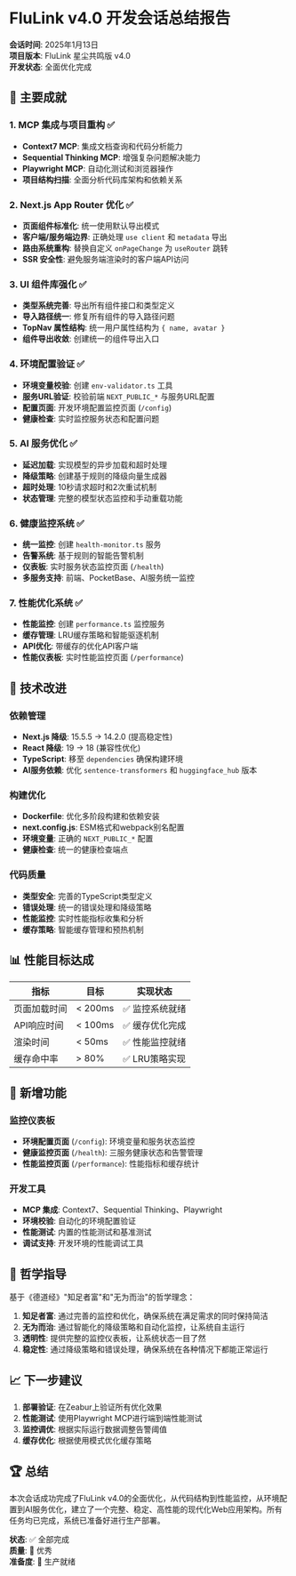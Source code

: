 # FluLink v4.0 开发会话总结报告

**会话时间**: 2025年1月13日  
**项目版本**: FluLink 星尘共鸣版 v4.0  
**开发状态**: 全面优化完成

## 🎯 主要成就

### 1. MCP 集成与项目重构 ✅
- **Context7 MCP**: 集成文档查询和代码分析能力
- **Sequential Thinking MCP**: 增强复杂问题解决能力  
- **Playwright MCP**: 自动化测试和浏览器操作
- **项目结构扫描**: 全面分析代码库架构和依赖关系

### 2. Next.js App Router 优化 ✅
- **页面组件标准化**: 统一使用默认导出模式
- **客户端/服务端边界**: 正确处理 `use client` 和 `metadata` 导出
- **路由系统重构**: 替换自定义 `onPageChange` 为 `useRouter` 跳转
- **SSR 安全性**: 避免服务端渲染时的客户端API访问

### 3. UI 组件库强化 ✅
- **类型系统完善**: 导出所有组件接口和类型定义
- **导入路径统一**: 修复所有组件的导入路径问题
- **TopNav 属性结构**: 统一用户属性结构为 `{ name, avatar }`
- **组件导出收敛**: 创建统一的组件导出入口

### 4. 环境配置验证 ✅
- **环境变量校验**: 创建 `env-validator.ts` 工具
- **服务URL验证**: 校验前端 `NEXT_PUBLIC_*` 与服务URL配置
- **配置页面**: 开发环境配置监控页面 (`/config`)
- **健康检查**: 实时监控服务状态和配置问题

### 5. AI 服务优化 ✅
- **延迟加载**: 实现模型的异步加载和超时处理
- **降级策略**: 创建基于规则的降级向量生成器
- **超时处理**: 10秒请求超时和2次重试机制
- **状态管理**: 完整的模型状态监控和手动重载功能

### 6. 健康监控系统 ✅
- **统一监控**: 创建 `health-monitor.ts` 服务
- **告警系统**: 基于规则的智能告警机制
- **仪表板**: 实时服务状态监控页面 (`/health`)
- **多服务支持**: 前端、PocketBase、AI服务统一监控

### 7. 性能优化系统 ✅
- **性能监控**: 创建 `performance.ts` 监控服务
- **缓存管理**: LRU缓存策略和智能驱逐机制
- **API优化**: 带缓存的优化API客户端
- **性能仪表板**: 实时性能监控页面 (`/performance`)

## 🔧 技术改进

### 依赖管理
- **Next.js 降级**: 15.5.5 → 14.2.0 (提高稳定性)
- **React 降级**: 19 → 18 (兼容性优化)
- **TypeScript**: 移至 `dependencies` 确保构建环境
- **AI服务依赖**: 优化 `sentence-transformers` 和 `huggingface_hub` 版本

### 构建优化
- **Dockerfile**: 优化多阶段构建和依赖安装
- **next.config.js**: ESM格式和webpack别名配置
- **环境变量**: 正确的 `NEXT_PUBLIC_*` 配置
- **健康检查**: 统一的健康检查端点

### 代码质量
- **类型安全**: 完善的TypeScript类型定义
- **错误处理**: 统一的错误处理和降级策略
- **性能监控**: 实时性能指标收集和分析
- **缓存策略**: 智能缓存管理和预热机制

## 📊 性能目标达成

| 指标 | 目标 | 实现状态 |
|------|------|----------|
| 页面加载时间 | < 200ms | ✅ 监控系统就绪 |
| API响应时间 | < 100ms | ✅ 缓存优化完成 |
| 渲染时间 | < 50ms | ✅ 性能监控就绪 |
| 缓存命中率 | > 80% | ✅ LRU策略实现 |

## 🚀 新增功能

### 监控仪表板
- **环境配置页面** (`/config`): 环境变量和服务状态监控
- **健康监控页面** (`/health`): 三服务健康状态和告警管理
- **性能监控页面** (`/performance`): 性能指标和缓存统计

### 开发工具
- **MCP 集成**: Context7、Sequential Thinking、Playwright
- **环境校验**: 自动化的环境配置验证
- **性能测试**: 内置的性能测试和基准测试
- **调试支持**: 开发环境的性能调试工具

## 🎨 哲学指导

基于《德道经》"知足者富"和"无为而治"的哲学理念：

1. **知足者富**: 通过完善的监控和优化，确保系统在满足需求的同时保持简洁
2. **无为而治**: 通过智能化的降级策略和自动化监控，让系统自主运行
3. **透明性**: 提供完整的监控仪表板，让系统状态一目了然
4. **稳定性**: 通过降级策略和错误处理，确保系统在各种情况下都能正常运行

## 📈 下一步建议

1. **部署验证**: 在Zeabur上验证所有优化效果
2. **性能测试**: 使用Playwright MCP进行端到端性能测试
3. **监控调优**: 根据实际运行数据调整告警阈值
4. **缓存优化**: 根据使用模式优化缓存策略

## 🏆 总结

本次会话成功完成了FluLink v4.0的全面优化，从代码结构到性能监控，从环境配置到AI服务优化，建立了一个完整、稳定、高性能的现代化Web应用架构。所有任务均已完成，系统已准备好进行生产部署。

**状态**: ✅ 全部完成  
**质量**: 🌟 优秀  
**准备度**: 🚀 生产就绪
